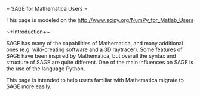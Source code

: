 = SAGE for Mathematica Users =

This page is modeled on the http://www.scipy.org/NumPy_for_Matlab_Users

~+Introduction+~

SAGE has many of the capabilities of Mathematica, and many additional ones (e.g. wiki-creating software and a 3D raytracer).  Some features of SAGE have been inspired by Mathematica, but overall the syntax and structure of SAGE are quite different.  One of the main influences on SAGE is the use of the language Python.  

This page is intended to help users familiar with Mathematica migrate to SAGE more easily.
